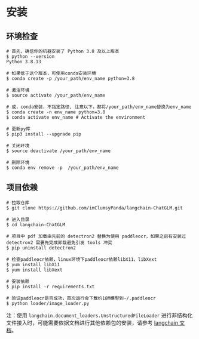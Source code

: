 <!--
 * @Author: YuhaoWU wuyuhao2019@126.com
 * @Date: 2023-05-27 11:24:52
 * @LastEditors: YuhaoWU wuyuhao2019@126.com
 * @LastEditTime: 2023-05-28 11:34:10
 * @FilePath: /kenny_langchain-ChatGLM/docs/INSTALL.md
 * @Description: 这是默认设置,请设置`customMade`, 打开koroFileHeader查看配置 进行设置: https://github.com/OBKoro1/koro1FileHeader/wiki/%E9%85%8D%E7%BD%AE
-->
# 安装

## 环境检查

```shell
# 首先，确信你的机器安装了 Python 3.8 及以上版本
$ python --version
Python 3.8.13

# 如果低于这个版本，可使用conda安装环境
$ conda create -p /your_path/env_name python=3.8

# 激活环境
$ source activate /your_path/env_name

# 或，conda安装，不指定路径, 注意以下，都将/your_path/env_name替换为env_name
$ conda create -n env_name python=3.8
$ conda activate env_name # Activate the environment

# 更新py库
$ pip3 install --upgrade pip

# 关闭环境
$ source deactivate /your_path/env_name

# 删除环境
$ conda env remove -p  /your_path/env_name
```

## 项目依赖

```shell
# 拉取仓库
$ git clone https://github.com/imClumsyPanda/langchain-ChatGLM.git

# 进入目录
$ cd langchain-ChatGLM

# 项目中 pdf 加载由先前的 detectron2 替换为使用 paddleocr，如果之前有安装过 detectron2 需要先完成卸载避免引发 tools 冲突
$ pip uninstall detectron2

# 检查paddleocr依赖，linux环境下paddleocr依赖libX11，libXext
$ yum install libX11
$ yum install libXext

# 安装依赖
$ pip install -r requirements.txt

# 验证paddleocr是否成功，首次运行会下载约18M模型到~/.paddleocr
$ python loader/image_loader.py

```
注：使用 `langchain.document_loaders.UnstructuredFileLoader` 进行非结构化文件接入时，可能需要依据文档进行其他依赖包的安装，请参考 [langchain 文档](https://python.langchain.com/en/latest/modules/indexes/document_loaders/examples/unstructured_file.html)。
